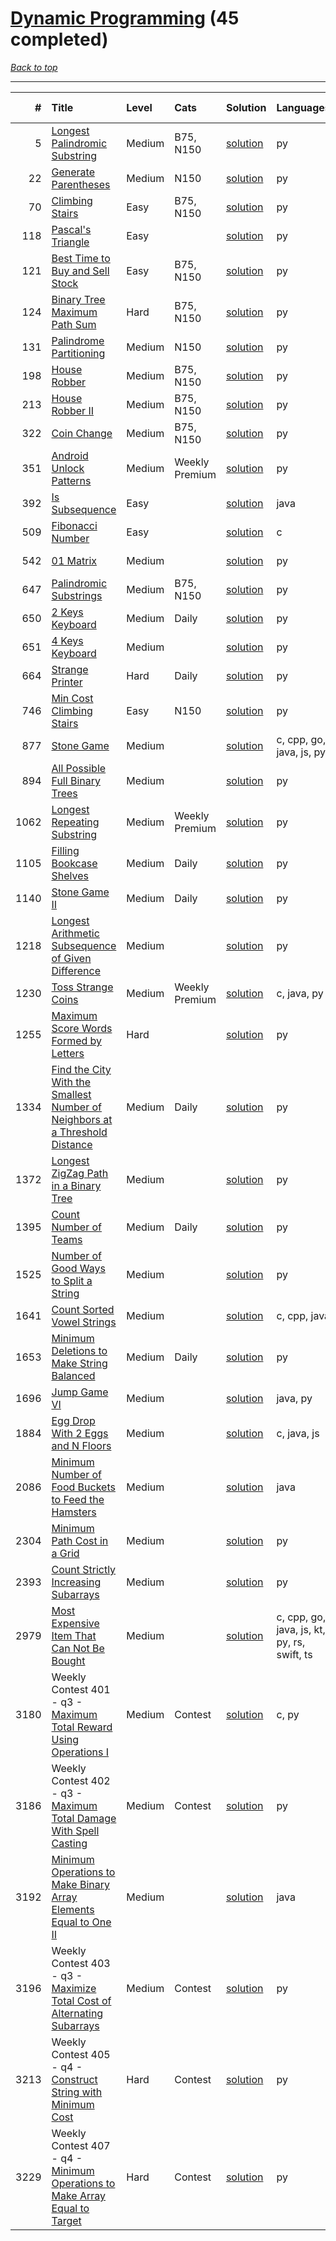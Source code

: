 # [Dynamic Programming](<https://leetcode.com/tag/Dynamic-Programming/>) (45 completed)

*[Back to top](<../../README.md>)*

------

|    # | Title                                                                                                                                                                                      | Level   | Cats           | Solution                                                                                               | Languages                                   | Date Complete   |
|-----:|:-------------------------------------------------------------------------------------------------------------------------------------------------------------------------------------------|:--------|:---------------|:-------------------------------------------------------------------------------------------------------|:--------------------------------------------|:----------------|
|    5 | [Longest Palindromic Substring](<https://leetcode.com/problems/longest-palindromic-substring>)                                                                                             | Medium  | B75, N150      | [solution](<../_5. Longest Palindromic Substring.md>)                                                  | py                                          | Jul 05, 2024    |
|   22 | [Generate Parentheses](<https://leetcode.com/problems/generate-parentheses>)                                                                                                               | Medium  | N150           | [solution](<../_22. Generate Parentheses.md>)                                                          | py                                          | Jun 13, 2024    |
|   70 | [Climbing Stairs](<https://leetcode.com/problems/climbing-stairs>)                                                                                                                         | Easy    | B75, N150      | [solution](<../_70. Climbing Stairs.md>)                                                               | py                                          | May 22, 2024    |
|  118 | [Pascal's Triangle](<https://leetcode.com/problems/pascals-triangle>)                                                                                                                      | Easy    |                | [solution](<../_118. Pascal's Triangle.md>)                                                            | py                                          | May 22, 2024    |
|  121 | [Best Time to Buy and Sell Stock](<https://leetcode.com/problems/best-time-to-buy-and-sell-stock>)                                                                                         | Easy    | B75, N150      | [solution](<../_121. Best Time to Buy and Sell Stock.md>)                                              | py                                          | Jul 03, 2024    |
|  124 | [Binary Tree Maximum Path Sum](<https://leetcode.com/problems/binary-tree-maximum-path-sum>)                                                                                               | Hard    | B75, N150      | [solution](<../_124. Binary Tree Maximum Path Sum.md>)                                                 | py                                          | Jul 04, 2024    |
|  131 | [Palindrome Partitioning](<https://leetcode.com/problems/palindrome-partitioning>)                                                                                                         | Medium  | N150           | [solution](<../_131. Palindrome Partitioning.md>)                                                      | py                                          | Jul 30, 2024    |
|  198 | [House Robber](<https://leetcode.com/problems/house-robber>)                                                                                                                               | Medium  | B75, N150      | [solution](<../_198. House Robber.md>)                                                                 | py                                          | Jul 17, 2024    |
|  213 | [House Robber II](<https://leetcode.com/problems/house-robber-ii>)                                                                                                                         | Medium  | B75, N150      | [solution](<../_213. House Robber II.md>)                                                              | py                                          | Oct 24, 2024    |
|  322 | [Coin Change](<https://leetcode.com/problems/coin-change>)                                                                                                                                 | Medium  | B75, N150      | [solution](<../_322. Coin Change.md>)                                                                  | py                                          | Sep 24, 2024    |
|  351 | [Android Unlock Patterns](<https://leetcode.com/problems/android-unlock-patterns>)                                                                                                         | Medium  | Weekly Premium | [solution](<../_351. Android Unlock Patterns.md>)                                                      | py                                          | Aug 13, 2024    |
|  392 | [Is Subsequence](<https://leetcode.com/problems/is-subsequence>)                                                                                                                           | Easy    |                | [solution](<../_392. Is Subsequence.md>)                                                               | java                                        | Jun 22, 2024    |
|  509 | [Fibonacci Number](<https://leetcode.com/problems/fibonacci-number>)                                                                                                                       | Easy    |                | [solution](<../_509. Fibonacci Number.md>)                                                             | c                                           | Jun 17, 2024    |
|  542 | [01 Matrix](<https://leetcode.com/problems/01-matrix>)                                                                                                                                     | Medium  |                | [solution](<../_542. 01 Matrix.md>)                                                                    | py                                          | Jun 26, 2024    |
|  647 | [Palindromic Substrings](<https://leetcode.com/problems/palindromic-substrings>)                                                                                                           | Medium  | B75, N150      | [solution](<../_647. Palindromic Substrings.md>)                                                       | py                                          | Jul 05, 2024    |
|  650 | [2 Keys Keyboard](<https://leetcode.com/problems/2-keys-keyboard>)                                                                                                                         | Medium  | Daily          | [solution](<../_650. 2 Keys Keyboard.md>)                                                              | py                                          | Aug 19, 2024    |
|  651 | [4 Keys Keyboard](<https://leetcode.com/problems/4-keys-keyboard>)                                                                                                                         | Medium  |                | [solution](<../_651. 4 Keys Keyboard.md>)                                                              | py                                          | May 29, 2024    |
|  664 | [Strange Printer](<https://leetcode.com/problems/strange-printer>)                                                                                                                         | Hard    | Daily          | [solution](<../_664. Strange Printer.md>)                                                              | py                                          | Aug 21, 2024    |
|  746 | [Min Cost Climbing Stairs](<https://leetcode.com/problems/min-cost-climbing-stairs>)                                                                                                       | Easy    | N150           | [solution](<../_746. Min Cost Climbing Stairs.md>)                                                     | py                                          | Jul 05, 2024    |
|  877 | [Stone Game](<https://leetcode.com/problems/stone-game>)                                                                                                                                   | Medium  |                | [solution](<../_877. Stone Game.md>)                                                                   | c, cpp, go, java, js, py                    | Jul 11, 2024    |
|  894 | [All Possible Full Binary Trees](<https://leetcode.com/problems/all-possible-full-binary-trees>)                                                                                           | Medium  |                | [solution](<../_894. All Possible Full Binary Trees.md>)                                               | py                                          | Jul 29, 2024    |
| 1062 | [Longest Repeating Substring](<https://leetcode.com/problems/longest-repeating-substring>)                                                                                                 | Medium  | Weekly Premium | [solution](<../_1062. Longest Repeating Substring.md>)                                                 | py                                          | Aug 01, 2024    |
| 1105 | [Filling Bookcase Shelves](<https://leetcode.com/problems/filling-bookcase-shelves>)                                                                                                       | Medium  | Daily          | [solution](<../_1105. Filling Bookcase Shelves.md>)                                                    | py                                          | Jul 31, 2024    |
| 1140 | [Stone Game II](<https://leetcode.com/problems/stone-game-ii>)                                                                                                                             | Medium  | Daily          | [solution](<../_1140. Stone Game II.md>)                                                               | py                                          | Aug 20, 2024    |
| 1218 | [Longest Arithmetic Subsequence of Given Difference](<https://leetcode.com/problems/longest-arithmetic-subsequence-of-given-difference>)                                                   | Medium  |                | [solution](<../_1218. Longest Arithmetic Subsequence of Given Difference.md>)                          | py                                          | May 31, 2024    |
| 1230 | [Toss Strange Coins](<https://leetcode.com/problems/toss-strange-coins>)                                                                                                                   | Medium  | Weekly Premium | [solution](<../_1230. Toss Strange Coins.md>)                                                          | c, java, py                                 | Jul 29, 2024    |
| 1255 | [Maximum Score Words Formed by Letters](<https://leetcode.com/problems/maximum-score-words-formed-by-letters>)                                                                             | Hard    |                | [solution](<../_1255. Maximum Score Words Formed by Letters.md>)                                       | py                                          | Jun 15, 2024    |
| 1334 | [Find the City With the Smallest Number of Neighbors at a Threshold Distance](<https://leetcode.com/problems/find-the-city-with-the-smallest-number-of-neighbors-at-a-threshold-distance>) | Medium  | Daily          | [solution](<../_1334. Find the City With the Smallest Number of Neighbors at a Threshold Distance.md>) | py                                          | Jul 26, 2024    |
| 1372 | [Longest ZigZag Path in a Binary Tree](<https://leetcode.com/problems/longest-zigzag-path-in-a-binary-tree>)                                                                               | Medium  |                | [solution](<../_1372. Longest ZigZag Path in a Binary Tree.md>)                                        | py                                          | Jul 05, 2024    |
| 1395 | [Count Number of Teams](<https://leetcode.com/problems/count-number-of-teams>)                                                                                                             | Medium  | Daily          | [solution](<../_1395. Count Number of Teams.md>)                                                       | py                                          | Jul 29, 2024    |
| 1525 | [Number of Good Ways to Split a String](<https://leetcode.com/problems/number-of-good-ways-to-split-a-string>)                                                                             | Medium  |                | [solution](<../_1525. Number of Good Ways to Split a String.md>)                                       | py                                          | Jun 01, 2024    |
| 1641 | [Count Sorted Vowel Strings](<https://leetcode.com/problems/count-sorted-vowel-strings>)                                                                                                   | Medium  |                | [solution](<../_1641. Count Sorted Vowel Strings.md>)                                                  | c, cpp, java                                | Jun 24, 2024    |
| 1653 | [Minimum Deletions to Make String Balanced](<https://leetcode.com/problems/minimum-deletions-to-make-string-balanced>)                                                                     | Medium  | Daily          | [solution](<../_1653. Minimum Deletions to Make String Balanced.md>)                                   | py                                          | Jul 30, 2024    |
| 1696 | [Jump Game VI](<https://leetcode.com/problems/jump-game-vi>)                                                                                                                               | Medium  |                | [solution](<../_1696. Jump Game VI.md>)                                                                | java, py                                    | Jul 03, 2024    |
| 1884 | [Egg Drop With 2 Eggs and N Floors](<https://leetcode.com/problems/egg-drop-with-2-eggs-and-n-floors>)                                                                                     | Medium  |                | [solution](<../_1884. Egg Drop With 2 Eggs and N Floors.md>)                                           | c, java, js                                 | Jul 11, 2024    |
| 2086 | [Minimum Number of Food Buckets to Feed the Hamsters](<https://leetcode.com/problems/minimum-number-of-food-buckets-to-feed-the-hamsters>)                                                 | Medium  |                | [solution](<../_2086. Minimum Number of Food Buckets to Feed the Hamsters.md>)                         | java                                        | Jul 01, 2024    |
| 2304 | [Minimum Path Cost in a Grid](<https://leetcode.com/problems/minimum-path-cost-in-a-grid>)                                                                                                 | Medium  |                | [solution](<../_2304. Minimum Path Cost in a Grid.md>)                                                 | py                                          | Jul 29, 2024    |
| 2393 | [Count Strictly Increasing Subarrays](<https://leetcode.com/problems/count-strictly-increasing-subarrays>)                                                                                 | Medium  |                | [solution](<../_2393. Count Strictly Increasing Subarrays.md>)                                         | py                                          | Jul 29, 2024    |
| 2979 | [Most Expensive Item That Can Not Be Bought](<https://leetcode.com/problems/most-expensive-item-that-can-not-be-bought>)                                                                   | Medium  |                | [solution](<../_2979. Most Expensive Item That Can Not Be Bought.md>)                                  | c, cpp, go, java, js, kt, py, rs, swift, ts | Jul 29, 2024    |
| 3180 | Weekly Contest 401 - q3 - [Maximum Total Reward Using Operations I](<https://leetcode.com/problems/maximum-total-reward-using-operations-i>)                                               | Medium  | Contest        | [solution](<../_3180. Maximum Total Reward Using Operations I.md>)                                     | c, py                                       | Jul 07, 2024    |
| 3186 | Weekly Contest 402 - q3 - [Maximum Total Damage With Spell Casting](<https://leetcode.com/problems/maximum-total-damage-with-spell-casting>)                                               | Medium  | Contest        | [solution](<../_3186. Maximum Total Damage With Spell Casting.md>)                                     | py                                          | Jul 07, 2024    |
| 3192 | [Minimum Operations to Make Binary Array Elements Equal to One II](<https://leetcode.com/problems/minimum-operations-to-make-binary-array-elements-equal-to-one-ii>)                       | Medium  |                | [solution](<../_3192. Minimum Operations to Make Binary Array Elements Equal to One II.md>)            | java                                        | Jun 22, 2024    |
| 3196 | Weekly Contest 403 - q3 - [Maximize Total Cost of Alternating Subarrays](<https://leetcode.com/problems/maximize-total-cost-of-alternating-subarrays>)                                     | Medium  | Contest        | [solution](<../_3196. Maximize Total Cost of Alternating Subarrays.md>)                                | py                                          | Jul 07, 2024    |
| 3213 | Weekly Contest 405 - q4 - [Construct String with Minimum Cost](<https://leetcode.com/problems/construct-string-with-minimum-cost>)                                                         | Hard    | Contest        | [solution](<../_3213. Construct String with Minimum Cost.md>)                                          | py                                          | Jul 07, 2024    |
| 3229 | Weekly Contest 407 - q4 - [Minimum Operations to Make Array Equal to Target](<https://leetcode.com/problems/minimum-operations-to-make-array-equal-to-target>)                             | Hard    | Contest        | [solution](<../_3229. Minimum Operations to Make Array Equal to Target.md>)                            | py                                          | Jul 21, 2024    |